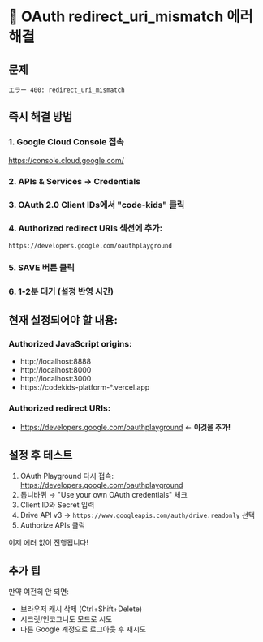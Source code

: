 # 🔧 OAuth redirect_uri_mismatch 에러 해결

## 문제
```
エラー 400: redirect_uri_mismatch
```

## 즉시 해결 방법

### 1. Google Cloud Console 접속
https://console.cloud.google.com/

### 2. APIs & Services → Credentials

### 3. OAuth 2.0 Client IDs에서 "code-kids" 클릭

### 4. Authorized redirect URIs 섹션에 추가:

```
https://developers.google.com/oauthplayground
```

### 5. SAVE 버튼 클릭

### 6. 1-2분 대기 (설정 반영 시간)

## 현재 설정되어야 할 내용:

### Authorized JavaScript origins:
- http://localhost:8888
- http://localhost:8000
- http://localhost:3000
- https://codekids-platform-*.vercel.app

### Authorized redirect URIs:
- https://developers.google.com/oauthplayground ← **이것을 추가!**

## 설정 후 테스트

1. OAuth Playground 다시 접속: https://developers.google.com/oauthplayground
2. 톱니바퀴 → "Use your own OAuth credentials" 체크
3. Client ID와 Secret 입력
4. Drive API v3 → `https://www.googleapis.com/auth/drive.readonly` 선택
5. Authorize APIs 클릭

이제 에러 없이 진행됩니다!

## 추가 팁

만약 여전히 안 되면:
- 브라우저 캐시 삭제 (Ctrl+Shift+Delete)
- 시크릿/인코그니토 모드로 시도
- 다른 Google 계정으로 로그아웃 후 재시도